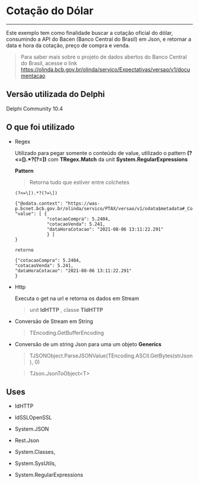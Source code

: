 # Cotação do Dólar
---

Este exemplo tem como finalidade buscar a cotação oficial do dólar, consumindo a API do Bacen (Banco Central do Brasil) em Json, e retornar a data e hora da cotação, preço de compra e venda.

> Para saber mais sobre o projeto de dados abertos do Banco Central do Brasil, acesse o link <https://olinda.bcb.gov.br/olinda/servico/Expectativas/versao/v1/documentacao>


## Versão utilizada do Delphi

Delphi Community 10.4

## O que foi utilizado

- Regex
  
    Utilizado para pegar somente o conteúdo de value, utilizado o pattern **(?<=\[).*?(?=\])** com  __TRegex.Match__ da unit __System.RegularExpressions__

    **Pattern** 
    >Retorna tudo que estiver entre colchetes 
    ~~~~
    (?<=\[).*?(?=\])
    ~~~~
    
    ~~~~delphi 
    {"@odata.context": "https://was-p.bcnet.bcb.gov.br/olinda/servico/PTAX/versao/v1/odata$metadata#_CotacaoDolarDia(cotacaoCompra,cotacaoVenda,dataHoraCotacao)",
    "value": [ {
                "cotacaoCompra": 5.2404,
                "cotacaoVenda": 5.241,
                "dataHoraCotacao": "2021-08-06 13:11:22.291"
                } ]
  }

  retorno

  {"cotacaoCompra": 5.2404,
   "cotacaoVenda": 5.241,
   "dataHoraCotacao": "2021-08-06 13:11:22.291"
  } 

  ~~~~

- Http
    
     Executa o get na url e retorna os dados em Stream
    > unit __IdHTTP__ , classe __TIdHTTP__

- Conversão de Stream em String 
   > TEncoding.GetBufferEncoding

- Conversão de um string Json para uma um objeto<T>  __Generics__
   > TJSONObject.ParseJSONValue(TEncoding.ASCII.GetBytes(strJson), 0)

   >  TJson.JsonToObject\<T>


## Uses

* IdHTTP
* IdSSLOpenSSL
  
* System.JSON
* Rest.Json

* System.Classes,
* System.SysUtils,
* System.RegularExpressions
